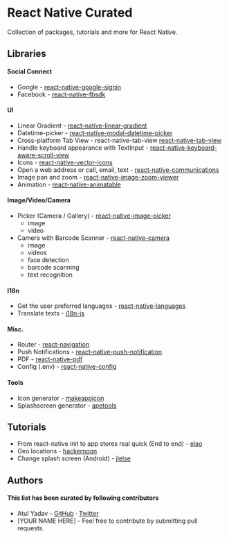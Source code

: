 # React Native Curated
Collection of packages, tutorials and more for React Native.

## Libraries
#### Social Connect
- Google - [react-native-google-signin](https://github.com/react-native-community/react-native-google-signin)
- Facebook - [react-native-fbsdk](https://github.com/facebook/react-native-fbsdk)

#### UI
- Linear Gradient - [react-native-linear-gradient](https://github.com/react-native-community/react-native-linear-gradient)
- Datetime-picker - [react-native-modal-datetime-picker](https://github.com/mmazzarolo/react-native-modal-datetime-picker)
- Cross-platform Tab View - react-native-tab-view [react-native-tab-view](https://github.com/react-native-community/react-native-tab-view)
- Handle keyboard appearance with TextInput - [react-native-keyboard-aware-scroll-view](https://github.com/APSL/react-native-keyboard-aware-scroll-view)
- Icons - [react-native-vector-icons](https://github.com/oblador/react-native-vector-icons)
- Open a web address or call, email, text - [react-native-communications](https://github.com/anarchicknight/react-native-communications)
- Image pan and zoom - [react-native-image-zoom-viewer](https://github.com/ascoders/react-native-image-viewer)
- Animation - [react-native-animatable](https://github.com/oblador/react-native-animatable)

#### Image/Video/Camera
- Picker (Camera / Gallery) - [react-native-image-picker](https://github.com/react-community/react-native-image-picker)
  - image
  - video
- Camera with Barcode Scanner - [react-native-camera](https://github.com/react-native-community/react-native-camera)
  - image
  - videos
  - face detection
  - barcode scanning
  - text recognition

#### I18n
- Get the user preferred languages - [react-native-languages](https://github.com/react-community/react-native-languages)
- Translate texts - [i18n-js](https://github.com/fnando/i18n-js)

#### Misc.
- Router - [react-navigation](https://github.com/react-navigation/react-navigation)
- Push Notifications - [react-native-push-notification](https://github.com/zo0r/react-native-push-notification)
- PDF - [react-native-pdf](https://github.com/wonday/react-native-pdf)
- Config (.env) - [react-native-config](https://github.com/luggit/react-native-config)

#### Tools
- Icon generator - [makeappicon](https://makeappicon.com/)
- Splashscreen generator - [apetools](https://apetools.webprofusion.com/app/#/tools/imagegorilla)

## Tutorials
- From react-native init to app stores real quick (End to end) - [elao](https://blog.elao.com/en/dev/from-react-native-init-to-app-stores-real-quick/)
- Geo locations - [hackernoon](https://hackernoon.com/react-native-basics-geolocation-adf3c0d10112)
- Change splash screen (Android) - [jlelse](https://android.jlelse.eu/change-splash-screen-in-react-native-android-app-d3f99ac1ebd1)

## Authors
#### This list has been curated by following contributors
- Atul Yadav - [GitHub](https://github.com/atulmy) · [Twitter](https://twitter.com/atulmy)
- [YOUR NAME HERE] - Feel free to contribute by submitting pull requests.

